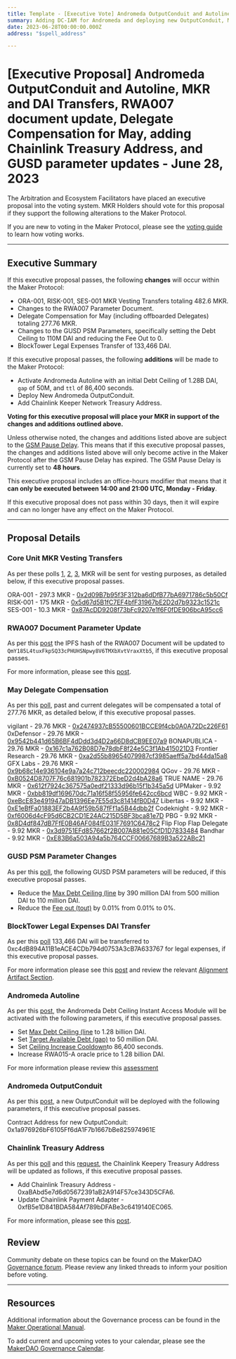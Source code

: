 ```yaml
---
title: Template - [Executive Vote] Andromeda OutputConduit and Autoline, MKR and DAI Transfers, RWA007 document update, Delegate Compensation for May, adding Chainlink Treasury Address, and GUSD parameter updates - June 28, 2023
summary: Adding DC-IAM for Andromeda and deploying new OutputConduit, MKR transfers for ORA-001, RISK-001, and SES-001, DAI transfer for BlockTower Legal Expense, updating RWA007 Documents, Delegate and ex-Delegate compensation for May, adding Chainlink Treasury Address for Keeper Networks, and reducing the GUSD PSM Debt Ceiling and tout.
date: 2023-06-28T00:00:00.000Z
address: "$spell_address"

---
```

# [Executive Proposal] Andromeda OutputConduit and Autoline, MKR and DAI Transfers, RWA007 document update, Delegate Compensation for May, adding Chainlink Treasury Address, and GUSD parameter updates - June 28, 2023

The Arbitration and Ecosystem Facilitators have placed an executive proposal into the voting system. MKR Holders should vote for this proposal if they support the following alterations to the Maker Protocol.

If you are new to voting in the Maker Protocol, please see the [voting guide](https://manual.makerdao.com/governance/voting-in-makerdao/on-chain-governance) to learn how voting works.

---

## Executive Summary

If this executive proposal passes, the following **changes** will occur within the Maker Protocol:
- ORA-001, RISK-001, SES-001 MKR Vesting Transfers totaling 482.6 MKR. 
- Changes to the RWA007 Parameter Document. 
- Delegate Compensation for May (including offboarded Delegates) totaling 277.76 MKR. 
- Changes to the GUSD PSM Parameters, specifically setting the Debt Ceiling to 110M DAI and reducing the Fee Out to 0. 
- BlockTower Legal Expenses Transfer of 133,466 DAI.

If this executive proposal passes, the following **additions** will be made to the Maker Protocol:
- Activate Andromeda Autoline with an initial Debt Ceiling of 1.28B DAI, `gap` of 50M, and `ttl` of 86,400 seconds. 
- Deploy New Andromeda OutputConduit.
- Add Chainlink Keeper Network Treasury Address.

**Voting for this executive proposal will place your MKR in support of the changes and additions outlined above.**

Unless otherwise noted, the changes and additions listed above are subject to the [GSM Pause Delay](https://manual.makerdao.com/parameter-index/core/param-gsm-pause-delay). This means that if this executive proposal passes, the changes and additions listed above will only become active in the Maker Protocol after the GSM Pause Delay has expired. The GSM Pause Delay is currently set to **48 hours**.

This executive proposal includes an office-hours modifier that means that it **can only be executed between 14:00 and 21:00 UTC, Monday - Friday**. 

If this executive proposal does not pass within 30 days, then it will expire and can no longer have any effect on the Maker Protocol.


---

## Proposal Details

### Core Unit MKR Vesting Transfers

As per these polls [1](https://vote.makerdao.com/polling/QmNRGQwN#poll-detail), [2](https://vote.makerdao.com/polling/QmUAXKm4#poll-detail), [3](https://vote.makerdao.com/polling/QmSmhV7z#poll-detail), MKR will be sent for vesting purposes, as detailed below, if this executive proposal passes.

ORA-001 - 297.3 MKR - [0x2d09B7b95f3F312ba6dDfB77bA6971786c5b50Cf](https://etherscan.io/address/0x2d09B7b95f3F312ba6dDfB77bA6971786c5b50Cf)
RISK-001 - 175 MKR - [0x5d67d5B1fC7EF4bfF31967bE2D2d7b9323c1521c](https://etherscan.io/address/0x5d67d5B1fC7EF4bfF31967bE2D2d7b9323c1521c)
SES-001 - 10.3 MKR - [0x87AcDD9208f73bFc9207e1f6F0fDE906bcA95cc6](https://etherscan.io/address/0x87AcDD9208f73bFc9207e1f6F0fDE906bcA95cc6)

### RWA007 Document Parameter Update

As per this [post](https://forum.makerdao.com/t/consolidated-action-items-for-2023-06-28-executive/21187) the IPFS hash of the RWA007 Document will be updated to `QmY185L4tuxFkpSQ33cPHUHSNpwy8V6TMXbXvtVraxXtb5`, if this executive proposal passes.

For more information, please see this [post](https://forum.makerdao.com/t/rwa007-mip65-monetalis-clydesdale-ces-domain-team-assessment/17787/13).

### May Delegate Compensation

As per this [poll](https://vote.makerdao.com/polling/QmaoGpAQ#poll-detail), past and current delegates will be compensated a total of 277.76 MKR, as detailed below, if this executive proposal passes.

vigilant - 29.76 MKR - [0x2474937cB55500601BCCE9f4cb0A0A72Dc226F61](https://etherscan.io/address/0x2474937cB55500601BCCE9f4cb0A0A72Dc226F61)
0xDefensor - 29.76 MKR - [0x9542b441d65B6BF4dDdd3d4D2a66D8dCB9EE07a9](https://etherscan.io/address/0x9542b441d65B6BF4dDdd3d4D2a66D8dCB9EE07a9)
BONAPUBLICA - 29.76 MKR - [0x167c1a762B08D7e78dbF8f24e5C3f1Ab415021D3](https://etherscan.io/address/0x167c1a762B08D7e78dbF8f24e5C3f1Ab415021D3)
Frontier Research - 29.76 MKR - [0xa2d55b89654079987cf3985aeff5a7bd44da15a8](https://etherscan.io/address/0xa2d55b89654079987cf3985aeff5a7bd44da15a8)
GFX Labs - 29.76 MKR - [0x9b68c14e936104e9a7a24c712beecdc220002984](https://etherscan.io/address/0x9b68c14e936104e9a7a24c712beecdc220002984)
QGov - 29.76 MKR - [0xB0524D8707F76c681901b782372EbeD2d4bA28a6](https://etherscan.io/address/0xB0524D8707F76c681901b782372EbeD2d4bA28a6)
TRUE NAME - 29.76 MKR - [0x612f7924c367575a0edf21333d96b15f1b345a5d](https://etherscan.io/address/0x612f7924c367575a0edf21333d96b15f1b345a5d)
UPMaker - 9.92 MKR - [0xbb819df169670dc71a16f58f55956fe642cc6bcd](https://etherscan.io/address/0xbb819df169670dc71a16f58f55956fe642cc6bcd)
WBC - 9.92 MKR - [0xeBcE83e491947aDB1396Ee7E55d3c81414fB0D47](https://etherscan.io/address/0xeBcE83e491947aDB1396Ee7E55d3c81414fB0D47)
Libertas - 9.92 MKR - [0xE1eBfFa01883EF2b4A9f59b587fFf1a5B44dbb2f](https://etherscan.io/address/0xE1eBfFa01883EF2b4A9f59b587fFf1a5B44dbb2f)
Codeknight - 9.92 MKR - [0xf6006d4cF95d6CB2CD1E24AC215D5BF3bca81e7D](https://etherscan.io/address/0xf6006d4cF95d6CB2CD1E24AC215D5BF3bca81e7D)
PBG - 9.92 MKR - [0x8D4df847dB7FfE0B46AF084fE031F7691C6478c2](https://etherscan.io/address/0x8D4df847dB7FfE0B46AF084fE031F7691C6478c2)
Flip Flop Flap Delegate - 9.92 MKR - [0x3d9751EFd857662f2B007A881e05CfD1D7833484](https://etherscan.io/address/0x3d9751EFd857662f2B007A881e05CfD1D7833484)
Bandhar - 9.92 MKR - [0xE83B6a503A94a5b764CCF00667689B3a522ABc21](https://etherscan.io/address/0xE83B6a503A94a5b764CCF00667689B3a522ABc21)

### GUSD PSM Parameter Changes

As per this [poll](https://vote.makerdao.com/polling/QmaXg3JT#poll-detail), the following GUSD PSM parameters will be reduced, if this executive proposal passes.

- Reduce the [Max Debt Ceiling (line](https://manual.makerdao.com/module-index/module-dciam#maximum-debt-ceiling-line) by 390 million DAI from 500 million DAI to 110 million DAI.
- Reduce the [Fee out (tout)](https://manual.makerdao.com/module-index/module-psm#fee-out-tout) by 0.01% from 0.01% to 0%.

### BlockTower Legal Expenses DAI Transfer 

As per this [poll](https://vote.makerdao.com/polling/QmaoGpAQ#poll-detail) 133,466 DAI will be transferred to 0xc4dB894A11B1eACE4CDb794d0753A3cB7A633767 for legal expenses, if this executive proposal passes.

For more information please see this [post](https://forum.makerdao.com/t/project-andromeda-legal-expenses/20984) and review the relevant [Alignment Artifact Section](https://mips.makerdao.com/mips/details/MIP104#5-2-legal-recourse-asset-budget).

### Andromeda Autoline

As per this [post](https://forum.makerdao.com/t/consolidated-action-items-for-2023-06-28-executive/21187), the Andromeda Debt Ceiling Instant Access Module will be activated with the following parameters, if this executive proposal passes.

- Set [Max Debt Ceiling (line](https://manual.makerdao.com/module-index/module-dciam#maximum-debt-ceiling-line) to 1.28 billion DAI.
- Set [Target Available Debt (gap)](https://manual.makerdao.com/module-index/module-dciam#target-available-debt-gap) to 50 million DAI.
- Set [Ceiling Increase Cooldown](https://manual.makerdao.com/module-index/module-dciam#ceiling-increase-cooldown-ttl)to 86,400 seconds.
- Increase RWA015-A oracle price to 1.28 billion DAI.

For more information please review this [assessment](https://forum.makerdao.com/t/rwa015-project-andromeda-technical-assessment/20974)

### Andromeda OutputConduit

As per this [post](https://forum.makerdao.com/t/consolidated-action-items-for-2023-06-28-executive/21187), a new OutputConduit will be deployed with the following parameters, if this executive proposal passes. 

Contract Address for new OutputConduit: 0x1a976926bF6105Ff6dA1F7b1667bBe825974961E

### Chainlink Treasury Address

As per this [poll](https://vote.makerdao.com/polling/QmZZJcCj#poll-detail) and this [request](https://forum.makerdao.com/t/consolidated-action-items-for-2023-06-28-executive/21187), the Chainlink Keepery Treasury Address will be updated as follows, if this executive proposal passes.

- Add Chainlink Treasury Address - 0xaBAbd5e7d6d05672391aB2A914F57ce343D5CFA6.
- Update Chainlink Payment Adapter - 0xfB5e1D841BDA584Af789bDFABe3c6419140EC065.

For more information, please see this [post](https://forum.makerdao.com/t/poll-notice-keeper-network-follow-up-updates/21056).

## Review

Community debate on these topics can be found on the MakerDAO [Governance forum](https://forum.makerdao.com/). Please review any linked threads to inform your position before voting.

---

## Resources

Additional information about the Governance process can be found in the [Maker Operational Manual](https://manual.makerdao.com).

To add current and upcoming votes to your calendar, please see the [MakerDAO Governance Calendar](https://manual.makerdao.com/makerdao/calendars/governance-calendar).
